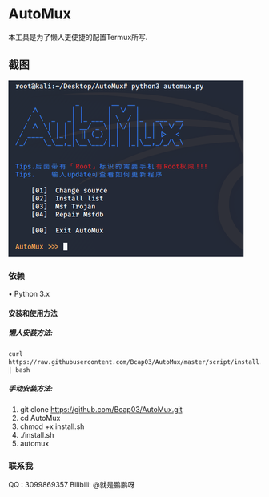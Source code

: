 # AutoMux
本工具是为了懒人更便捷的配置Termux所写.

## 截图
<img src="Module/AutoMux.png">

### 依赖
• Python 3.x

#### 安装和使用方法
##### 懒人安装方法:
```
curl https://raw.githubusercontent.com/Bcap03/AutoMux/master/script/install.sh | bash
```
##### 手动安装方法:
1. git clone https://github.com/Bcap03/AutoMux.git
2. cd AutoMux
3. chmod +x install.sh
4. ./install.sh
5. automux


### 联系我
QQ      : 3099869357
Bilibili: @就是鹏鹏呀
